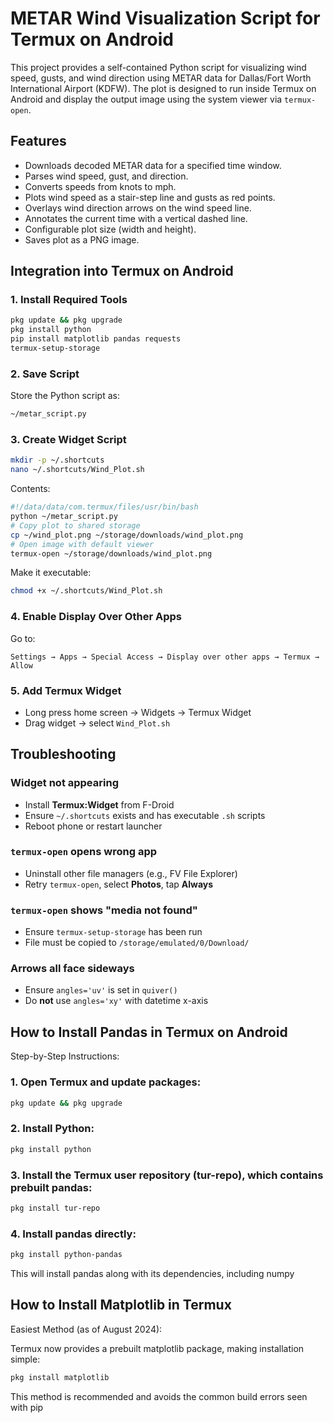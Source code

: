 # METAR Wind Visualization Script for Termux on Android

This project provides a self-contained Python script for visualizing wind speed, gusts, and wind direction using METAR data for Dallas/Fort Worth International Airport (KDFW). The plot is designed to run inside Termux on Android and display the output image using the system viewer via `termux-open`.

## Features
- Downloads decoded METAR data for a specified time window.
- Parses wind speed, gust, and direction.
- Converts speeds from knots to mph.
- Plots wind speed as a stair-step line and gusts as red points.
- Overlays wind direction arrows on the wind speed line.
- Annotates the current time with a vertical dashed line.
- Configurable plot size (width and height).
- Saves plot as a PNG image.


## Integration into Termux on Android

### 1. Install Required Tools
```sh
pkg update && pkg upgrade
pkg install python
pip install matplotlib pandas requests
termux-setup-storage
```

### 2. Save Script
Store the Python script as:
```sh
~/metar_script.py
```

### 3. Create Widget Script
```sh
mkdir -p ~/.shortcuts
nano ~/.shortcuts/Wind_Plot.sh
```
Contents:
```sh
#!/data/data/com.termux/files/usr/bin/bash
python ~/metar_script.py
# Copy plot to shared storage
cp ~/wind_plot.png ~/storage/downloads/wind_plot.png
# Open image with default viewer
termux-open ~/storage/downloads/wind_plot.png
```
Make it executable:
```sh
chmod +x ~/.shortcuts/Wind_Plot.sh
```

### 4. Enable Display Over Other Apps
Go to:
```text
Settings → Apps → Special Access → Display over other apps → Termux → Allow
```

### 5. Add Termux Widget
- Long press home screen → Widgets → Termux Widget
- Drag widget → select `Wind_Plot.sh`

## Troubleshooting

### Widget not appearing
- Install **Termux:Widget** from F-Droid
- Ensure `~/.shortcuts` exists and has executable `.sh` scripts
- Reboot phone or restart launcher

### `termux-open` opens wrong app
- Uninstall other file managers (e.g., FV File Explorer)
- Retry `termux-open`, select **Photos**, tap **Always**

### `termux-open` shows "media not found"
- Ensure `termux-setup-storage` has been run
- File must be copied to `/storage/emulated/0/Download/`

### Arrows all face sideways
- Ensure `angles='uv'` is set in `quiver()`
- Do **not** use `angles='xy'` with datetime x-axis


## How to Install Pandas in Termux on Android
Step-by-Step Instructions:

### 1. Open Termux and update packages:

```sh
pkg update && pkg upgrade
```

### 2. Install Python:

```sh
pkg install python
```

### 3. Install the Termux user repository (tur-repo), which contains prebuilt pandas:

```sh
pkg install tur-repo
```

### 4. Install pandas directly:

```sh
pkg install python-pandas
```

This will install pandas along with its dependencies, including numpy

## How to Install Matplotlib in Termux
Easiest Method (as of August 2024):

Termux now provides a prebuilt matplotlib package, making installation simple:

```sh
pkg install matplotlib
```

This method is recommended and avoids the common build errors seen with pip